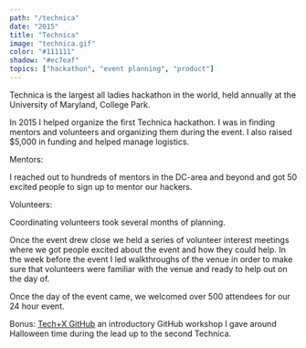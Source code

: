 ```yaml
---
path: "/technica"
date: "2015"
title: "Technica"
image: "technica.gif"
color: "#111111"
shadow: "#ec7eaf"
topics: ["hackathon", "event planning", "product"]
---
```


Technica is the largest all ladies hackathon in the world, held annually at the University of Maryland, College Park.

In 2015 I helped organize the first Technica hackathon. I was in finding mentors and volunteers and organizing them during the event. I also raised $5,000 in funding and helped manage logistics. 

Mentors:

I reached out to hundreds of mentors in the DC-area and beyond and got 50 excited people to sign up to mentor our hackers.

Volunteers:

Coordinating volunteers took several months of planning. 

Once the event drew close we held a series of volunteer interest meetings where we got people excited about the event and how they could help. In the week before the event I led walkthroughs of the venue in order to make sure that volunteers were familiar with the venue and ready to help out on the day of.

Once the day of the event came, we welcomed over 500 attendees for our 24 hour event. 

Bonus: [Tech+X GitHub](https://docs.google.com/presentation/d/116S7IZUc6esXZX-k3WWgjzdffxnpBE1gFtdgTFAnsHo/edit?usp=sharing) an introductory GitHub workshop I gave around Halloween time during the lead up to the second Technica.

